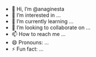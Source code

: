 - 👋 Hi, I’m @anaginesta
- 👀 I’m interested in ...
- 🌱 I’m currently learning ...
- 💞️ I’m looking to collaborate on ...
- 📫 How to reach me ...
- 😄 Pronouns: ...
- ⚡ Fun fact: ...

<!---
anaginesta/anaginesta is a ✨ special ✨ repository because its `README.md` (this file) appears on your GitHub profile.
You can click the Preview link to take a look at your changes.
--->
